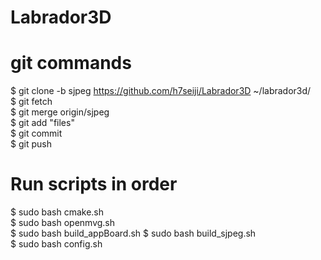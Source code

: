# Labrador3D

# git commands
$ git clone -b sjpeg https://github.com/h7seiji/Labrador3D ~/labrador3d/  
$ git fetch  
$ git merge origin/sjpeg  
$ git add "files"  
$ git commit  
$ git push  

# Run scripts in order
$ sudo bash cmake.sh  
$ sudo bash openmvg.sh  
$ sudo bash build_appBoard.sh 
$ sudo bash build_sjpeg.sh  
$ sudo bash config.sh  
